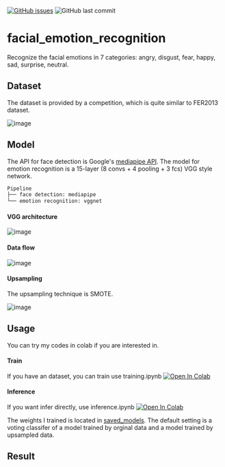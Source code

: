 [![GitHub issues](https://img.shields.io/github/issues/jhan15/facial_emotion_recognition)](https://github.com/jhan15/facial_emotion_recognition/issues)
![GitHub last commit](https://img.shields.io/github/last-commit/jhan15/facial_emotion_recognition?color=ff69b4)

# facial_emotion_recognition
Recognize the facial emotions in 7 categories: angry, disgust, fear, happy, sad, surprise, neutral.

## Dataset
The dataset is provided by a competition, which is quite similar to FER2013 dataset.

![image](https://user-images.githubusercontent.com/62132206/122208856-22e01000-cea4-11eb-8047-24e3a01e28f2.png)

## Model
The API for face detection is Google's [mediapipe API](https://github.com/google/mediapipe). The model for emotion recognition is a 15-layer (8 convs + 4 pooling + 3 fcs) VGG style network.

```bash
Pipeline
├── face detection: mediapipe
└── emotion recognition: vggnet
```
#### VGG architecture
![image](https://user-images.githubusercontent.com/62132206/122204954-004bf800-cea0-11eb-981b-c7b1cbb935fc.png)

#### Data flow

![image](https://user-images.githubusercontent.com/62132206/122206734-dd224800-cea1-11eb-9670-19b718667bbd.png)

#### Upsampling
The upsampling technique is SMOTE.

![image](https://user-images.githubusercontent.com/62132206/122207118-10fd6d80-cea2-11eb-98b1-b13e678be8f7.png)


## Usage
You can try my codes in colab if you are interested in.

#### Train
If you have an dataset, you can train use training.ipynb [![Open In Colab](https://colab.research.google.com/assets/colab-badge.svg)](https://colab.research.google.com/github/jhan15/facial_emotion_recognition/blob/master/training.ipynb)

#### Inference
If you want infer directly, use inference.ipynb [![Open In Colab](https://colab.research.google.com/assets/colab-badge.svg)](https://colab.research.google.com/github/jhan15/facial_emotion_recognition/blob/master/inference.ipynb)

The weights I trained is located in [saved_models](https://github.com/jhan15/facial_emotion_recognition/tree/master/saved_models). The default setting is a voting classifer of a model trained by orginal data and a model trained by upsampled data.

## Result
